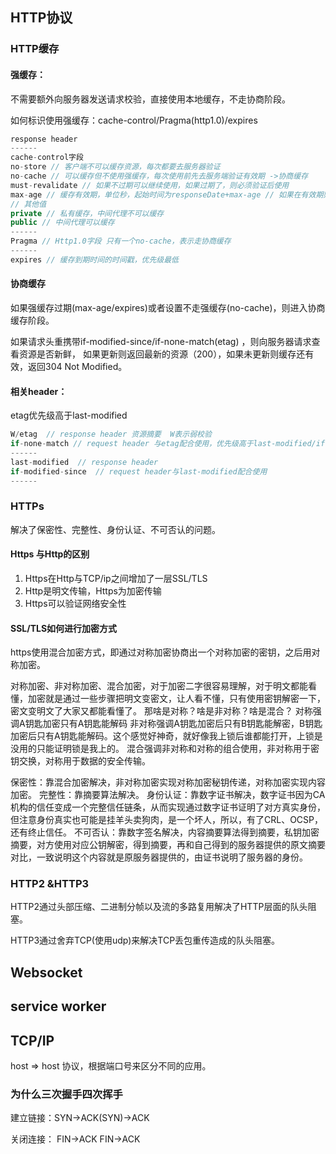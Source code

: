 

## HTTP协议

### HTTP缓存

#### 强缓存：

不需要额外向服务器发送请求校验，直接使用本地缓存，不走协商阶段。

如何标识使用强缓存：cache-control/Pragma(http1.0)/expires

```js
response header
------
cache-control字段
no-store // 客户端不可以缓存资源，每次都要去服务器验证
no-cache // 可以缓存但不使用强缓存，每次使用前先去服务端验证有效期 ->协商缓存
must-revalidate // 如果不过期可以继续使用，如果过期了，则必须验证后使用
max-age // 缓存有效期，单位秒，起始时间为responseDate+max-age // 如果在有效期则使用缓存，如果过期则走协商缓存。
// 其他值
private // 私有缓存，中间代理不可以缓存
public // 中间代理可以缓存
------
Pragma // Http1.0字段 只有一个no-cache，表示走协商缓存
------
expires // 缓存到期时间的时间戳，优先级最低

```

#### 协商缓存

如果强缓存过期(max-age/expires)或者设置不走强缓存(no-cache)，则进入协商缓存阶段。

如果请求头重携带if-modified-since/if-none-match(etag) ，则向服务器请求查看资源是否新鲜， 如果更新则返回最新的资源（200），如果未更新则缓存还有效，返回304 Not Modified。

#### 相关header：

etag优先级高于last-modified

```js
W/etag  // response header 资源摘要  W表示弱校验
if-none-match // request header 与etag配合使用，优先级高于last-modified/if-modified-since
------
last-modified  // response header
if-modified-since  // request header与last-modified配合使用
------

```

### HTTPs

解决了保密性、完整性、身份认证、不可否认的问题。

#### Https 与Http的区别

1. Https在Http与TCP/ip之间增加了一层SSL/TLS
2. Http是明文传输，Https为加密传输
3. Https可以验证网络安全性

#### SSL/TLS如何进行加密方式

https使用混合加密方式，即通过对称加密协商出一个对称加密的密钥，之后用对称加密。

对称加密、非对称加密、混合加密，对于加密二字很容易理解，对于明文都能看懂，加密就是通过一些步骤把明文变密文，让人看不懂，只有使用密钥解密一下，密文变明文了大家又都能看懂了。
那啥是对称？啥是非对称？啥是混合？
对称强调A钥匙加密只有A钥匙能解码
非对称强调A钥匙加密后只有B钥匙能解密，B钥匙加密后只有A钥匙能解码。这个感觉好神奇，就好像我上锁后谁都能打开，上锁是没用的只能证明锁是我上的。
混合强调非对称和对称的组合使用，非对称用于密钥交换，对称用于数据的安全传输。

保密性：靠混合加密解决，非对称加密实现对称加密秘钥传递，对称加密实现内容加密。
完整性：靠摘要算法解决。
身份认证：靠数字证书解决，数字证书因为CA机构的信任变成一个完整信任链条，从而实现通过数字证书证明了对方真实身份，但注意身份真实也可能是挂羊头卖狗肉，是一个坏人，所以，有了CRL、OCSP，还有终止信任。
不可否认：靠数字签名解决，内容摘要算法得到摘要，私钥加密摘要，对方使用对应公钥解密，得到摘要，再和自己得到的服务器提供的原文摘要对比，一致说明这个内容就是原服务器提供的，由证书说明了服务器的身份。

### HTTP2 &HTTP3

HTTP2通过头部压缩、二进制分帧以及流的多路复用解决了HTTP层面的队头阻塞。

HTTP3通过舍弃TCP(使用udp)来解决TCP丢包重传造成的队头阻塞。

## Websocket

## service worker

## TCP/IP

host => host 协议，根据端口号来区分不同的应用。

### 为什么三次握手四次挥手

建立链接：SYN->ACK(SYN)->ACK

关闭连接： FIN->ACK FIN->ACK


























